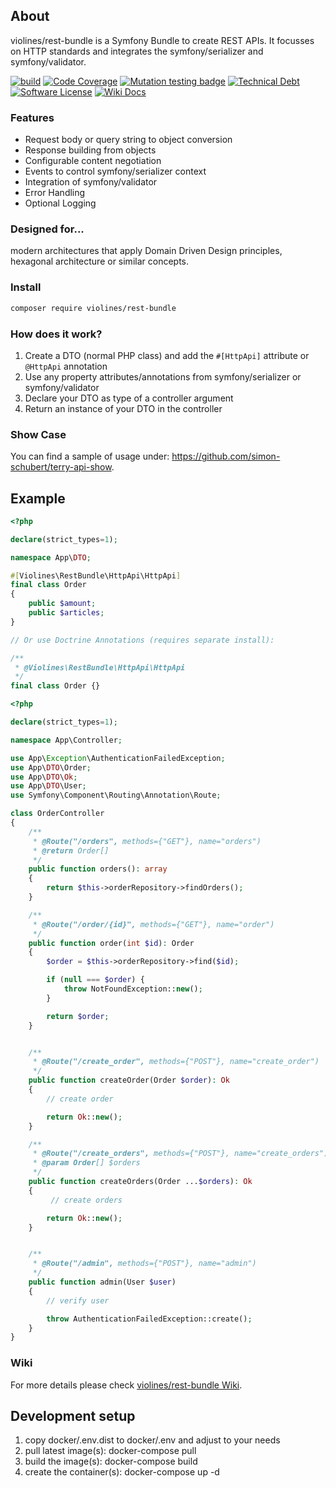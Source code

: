 ## About
violines/rest-bundle is a Symfony Bundle to create REST APIs. It focusses on HTTP standards and integrates the symfony/serializer and symfony/validator.

[![build](https://github.com/violines/rest-bundle/workflows/build/badge.svg)](https://github.com/violines/rest-bundle)
[![Code Coverage](https://codecov.io/gh/violines/rest-bundle/branch/master/graph/badge.svg)](https://codecov.io/gh/violines/rest-bundle/)
[![Mutation testing badge](https://img.shields.io/endpoint?style=flat&url=https%3A%2F%2Fbadge-api.stryker-mutator.io%2Fgithub.com%2Fviolines%2Frest-bundle%2Fmaster)](https://dashboard.stryker-mutator.io/reports/github.com/violines/rest-bundle/master)
[![Technical Debt](https://sonarcloud.io/api/project_badges/measure?project=violines_rest-bundle&metric=sqale_index)](https://sonarcloud.io/dashboard?id=violines_rest-bundle)
[![Software License](https://img.shields.io/badge/license-MIT-green.svg)](LICENSE)
[![Wiki Docs](https://img.shields.io/badge/wiki-docs-B29700)](https://github.com/violines/rest-bundle/wiki)

### Features
* Request body or query string to object conversion
* Response building from objects
* Configurable content negotiation
* Events to control symfony/serializer context
* Integration of symfony/validator
* Error Handling
* Optional Logging

### Designed for...
modern architectures that apply Domain Driven Design principles, hexagonal architecture or similar concepts.

### Install
```sh
composer require violines/rest-bundle
```

### How does it work?
1. Create a DTO (normal PHP class) and add the `#[HttpApi]` attribute or `@HttpApi` annotation
1. Use any property attributes/annotations from symfony/serializer or symfony/validator
1. Declare your DTO as type of a controller argument
1. Return an instance of your DTO in the controller

### Show Case
You can find a sample of usage under: https://github.com/simon-schubert/terry-api-show.

## Example

```php
<?php

declare(strict_types=1);

namespace App\DTO;

#[Violines\RestBundle\HttpApi\HttpApi]
final class Order
{
    public $amount;
    public $articles;
}

// Or use Doctrine Annotations (requires separate install):

/**
 * @Violines\RestBundle\HttpApi\HttpApi
 */
final class Order {}
```


```php
<?php

declare(strict_types=1);

namespace App\Controller;

use App\Exception\AuthenticationFailedException;
use App\DTO\Order;
use App\DTO\Ok;
use App\DTO\User;
use Symfony\Component\Routing\Annotation\Route;

class OrderController
{
    /**
     * @Route("/orders", methods={"GET"}, name="orders")
     * @return Order[]
     */
    public function orders(): array
    {
        return $this->orderRepository->findOrders();
    }

    /**
     * @Route("/order/{id}", methods={"GET"}, name="order")
     */
    public function order(int $id): Order
    {
        $order = $this->orderRepository->find($id);

        if (null === $order) {
            throw NotFoundException::new();
        }

        return $order;
    }


    /**
     * @Route("/create_order", methods={"POST"}, name="create_order")
     */
    public function createOrder(Order $order): Ok
    {
        // create order

        return Ok::new();
    }

    /**
     * @Route("/create_orders", methods={"POST"}, name="create_orders")
     * @param Order[] $orders
     */
    public function createOrders(Order ...$orders): Ok
    {
         // create orders

        return Ok::new();
    }


    /**
     * @Route("/admin", methods={"POST"}, name="admin")
     */
    public function admin(User $user)
    {
        // verify user

        throw AuthenticationFailedException::create();
    }
}
```

### Wiki
For more details please check [violines/rest-bundle Wiki](https://github.com/violines/rest-bundle/wiki).

## Development setup
1. copy docker/.env.dist to docker/.env and adjust to your needs
1. pull latest image(s): docker-compose pull
1. build the image(s): docker-compose build
1. create the container(s): docker-compose up -d
